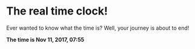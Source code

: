 # The real time clock!

Ever wanted to know what the time is? Well, your journey is about to end!

**The time is Nov 11, 2017, 07:55**